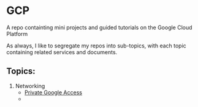 # GCP
A repo containting mini projects and guided tutorials on the Google Cloud Platform

As always, I like to segregate my repos into sub-topics, with each topic containing related services and documents.

## Topics:
1. Networking
   - [Private Google Access]([https://github.com/a-elfateh/GCP](https://github.com/a-elfateh/GCP/blob/main/docs/1-%20Networking/Private%20Google%20Access.md)https://github.com/a-elfateh/GCP/blob/main/docs/1-%20Networking/Private%20Google%20Access.md)
   - 
